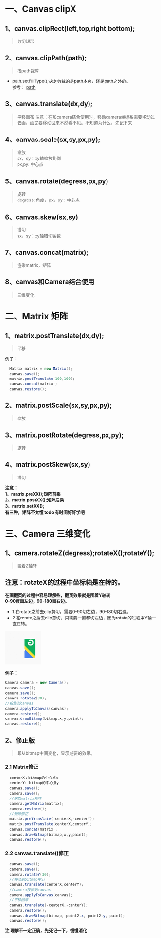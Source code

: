 # 一、Canvas clipX
## 1、canvas.clipRect(left,top,right,bottom);
> 剪切矩形
## 2、canvas.clipPath(path);
> 按path裁剪
- path.setFillType();决定剪裁的是path本身，还是path之外的。   
参考： [path](https://github.com/IRVING18/notes/blob/master/android/自定义View基础/1、Canvas%20Path.md)
## 3、canvas.translate(dx,dy);
> 平移画布
> 注意：在和camera结合使用时，移动camera坐标系需要移动过去画，画完要移动回来不然看不见。不知道为什么，先记下来
## 4、canvas.scale(sx,sy,px,py);
> 缩放   
> sx，sy：xy轴缩放比例   
> px,py: 中心点
## 5、canvas.rotate(degress,px,py)
> 旋转  
> degress: 角度，px，py：中心点
## 6、canvas.skew(sx,sy)
> 错切  
> sx，sy：xy轴错切系数
## 7、canvas.concat(matrix);
> 渲染matrix，矩阵
## 8、canvas和Camera结合使用
> 三维变化  
# 二、Matrix 矩阵
## 1、matrix.postTranslate(dx,dy);
> 平移

例子：
```java
  Matrix matrix = new Matrix();
  canvas.save();
  matrix.postTranslate(100,100);
  canvas.concat(matrix);
  canvas.restore();
```
## 2、matrix.postScale(sx,sy,px,py);
> 缩放
## 3、matrix.postRotate(degress,px,py);
> 旋转  
## 4、matrix.postSkew(sx,sy)
> 错切   

**注意：  
1、matrix.preXX();矩阵前乘   
2、matrix.postXX();矩阵后乘   
3、matrix.setXX();   
有三种，矩阵不太懂 todo 有时间好好学吧**
# 三、Camera 三维变化
## 1、camera.rotateZ(degress);rotateX();rotateY();
> 围着Z轴转
## 注意：rotateX的过程中坐标轴是在转的。
**在画翻页的过程中容易理解些，翻页效果就是围着Y轴转**    
**0-90度画左边，90-180画右边。**
- 1.在rotate之前去clip剪切，需要0-90切左边，90-180切右边。
- 2.在rotate之后去clip剪切，只需要一直都切左边，因为rotate的过程中Y轴一直在转。

![linear](https://github.com/IRVING18/notes/blob/master/android/file/flip.gif)

**例子：**     
```java
Camera camera = new Camera();
canvas.save();
camera.save();
camera.rotateZ(30);
//投影到canvas
camera.applyToCanvas(canvas);
camera.restore();
canvas.drawBitmap(bitmap,x,y,paint);
canvas.restore();
```
## 2、修正版
> 即从bitmap中间变化，显示成要的效果。

### 2.1 Matrix修正
```java
  centerX：bitmap的中心点x
  centerY: bitmap的中心点y
  canvas.save();
  camera.save();
  //获取matrix矩阵
  camera.getMatrix(matrix);
  camera.restore();
  //矩阵修正
  matrix.preTranslate(-centerX,-centerY);
  matrix.postTranslate(centerX,centerY);
  canvas.concat(matrix);
  canvas.drawBitmap(bitmap,x,y,paint);
  canvas.restore();
```
### 2.2 canvas.translate()修正
```java
  canvas.save();
  camera.save();
  camera.rotateY(30);
  //移动到bitmap中心
  canvas.translate(centerX,centerY);
  //camera投影到canvas
  camera.applyToCanvas(canvas);
  //平移回来
  canvas.translate(-centerX,-centerY);
  camera.restore();
  canvas.drawBitmap(bitmap, point2.x, point2.y, paint);
  canvas.restore();
```
**注
  理解不一定正确，先死记一下，慢慢消化**
